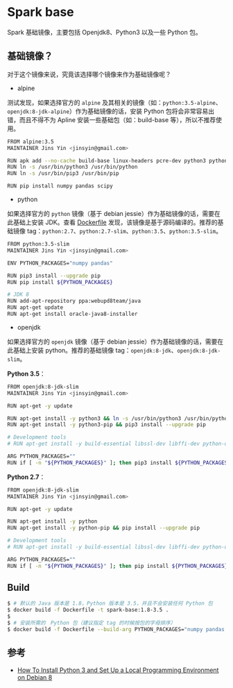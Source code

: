 # Spark base

Spark 基础镜像，主要包括 Openjdk8、Python3 以及一些 Python 包。


## 基础镜像？

对于这个镜像来说，究竟该选择哪个镜像来作为基础镜像呢？ 

* alpine

测试发现，如果选择官方的 `alpine` 及其相关的镜像（如：`python:3.5-alpine`、`openjdk:8-jdk-alpine`）作为基础镜像的话，安装 Python 包将会非常容易出错，而且不得不为 Apline 安装一些基础包（如：build-base 等），所以不推荐使用。

```bash
FROM alpine:3.5
MAINTAINER Jins Yin <jinsyin@gmail.com>

RUN apk add --no-cache build-base linux-headers pcre-dev python3 python3-dev openjdk8 bash
RUN ln -s /usr/bin/python3 /usr/bin/python
RUN ln -s /usr/bin/pip3 /usr/bin/pip

RUN pip install numpy pandas scipy
```

* python

如果选择官方的 `python` 镜像（基于 debian jessie）作为基础镜像的话，需要在此基础上安装 JDK。查看 [Dockerfile](https://github.com/docker-library/python/blob/6ebbaa8a56cdf4021c78e87b3872be3861ac072a/3.5/jessie/slim/Dockerfile) 发现，该镜像是基于源码编译的。推荐的基础镜像 tag：`python:2.7`、`python:2.7-slim`、`python:3.5`、`python:3.5-slim`。

```bash
FROM python:3.5-slim
MAINTAINER Jins Yin <jinsyin@gmail.com>

ENV PYTHON_PACKAGES="numpy pandas"

RUN pip3 install --upgrade pip
RUN pip install ${PYTHON_PACKAGES}

# JDK 8
RUN add-apt-repository ppa:webupd8team/java
RUN apt-get update
RUN apt-get install oracle-java8-installer
```

* openjdk

如果选择官方的 `openjdk` 镜像（基于 debian jessie）作为基础镜像的话，需要在此基础上安装 python。推荐的基础镜像 tag：`openjdk:8-jdk`、`openjdk:8-jdk-slim`。

**Python 3.5**：

```bash
FROM openjdk:8-jdk-slim
MAINTAINER Jins Yin <jinsyin@gmail.com>

RUN apt-get -y update

RUN apt-get install -y python3 && ln -s /usr/bin/python3 /usr/bin/python
RUN apt-get install -y python3-pip && pip3 install --upgrade pip

# Development tools
# RUN apt-get install -y build-essential libssl-dev libffi-dev python-dev

ARG PYTHON_PACKAGES=""
RUN if [ -n "${PYTHON_PACKAGES}" ]; then pip3 install ${PYTHON_PACKAGES}; fi
```

**Python 2.7**：

```bash
FROM openjdk:8-jdk-slim
MAINTAINER Jins Yin <jinsyin@gmail.com>

RUN apt-get -y update

RUN apt-get install -y python
RUN apt-get install -y python-pip && pip install --upgrade pip

# Development tools
# RUN apt-get install -y build-essential libssl-dev libffi-dev python-dev

ARG PYTHON_PACKAGES=""
RUN if [ -n "${PYTHON_PACKAGES}" ]; then pip install ${PYTHON_PACKAGES}; fi
```


## Build

```bash
$ # 默认的 Java 版本是 1.8，Python 版本是 3.5，并且不会安装任何 Python 包
$ docker build -f Dockerfile -t spark-base:1.8-3.5 .
$
$ # 安装所需的　Python 包（建议指定 tag 的时候按包的字母排序）
$ docker build -f Dockerfile --build-arg PYTHON_PACKAGES="numpy pandas scipy" -t spark-base:1.8-3.5-numpy-pandas-scipy .
```


## 参考

  * [How To Install Python 3 and Set Up a Local Programming Environment on Debian 8](https://www.digitalocean.com/community/tutorials/how-to-install-python-3-and-set-up-a-local-programming-environment-on-debian-8)